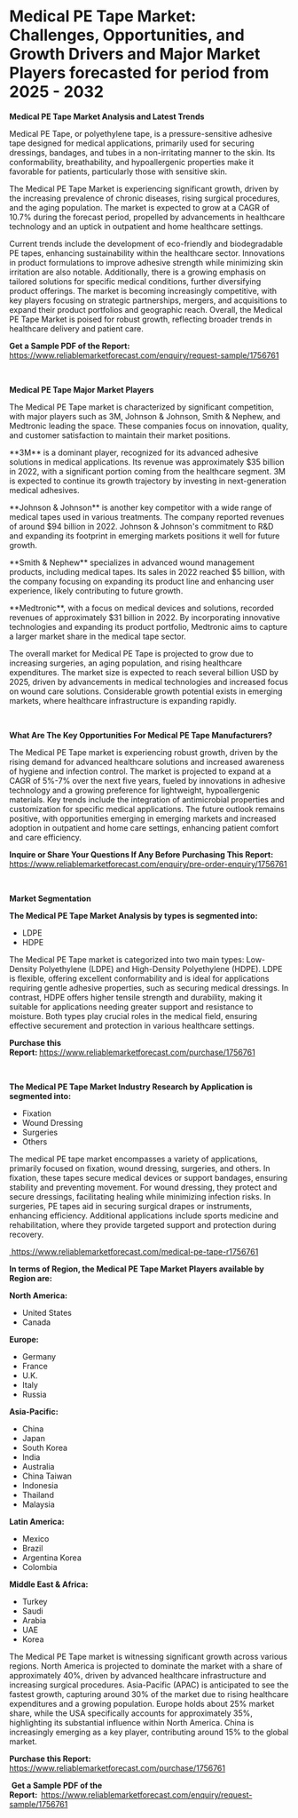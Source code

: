 <p><h1>Medical PE Tape Market: Challenges, Opportunities, and Growth Drivers and Major Market Players forecasted for period from 2025 - 2032</h1></p><p><strong>Medical PE Tape Market Analysis and Latest Trends</strong></p>
<p><p>Medical PE Tape, or polyethylene tape, is a pressure-sensitive adhesive tape designed for medical applications, primarily used for securing dressings, bandages, and tubes in a non-irritating manner to the skin. Its conformability, breathability, and hypoallergenic properties make it favorable for patients, particularly those with sensitive skin.</p><p>The Medical PE Tape Market is experiencing significant growth, driven by the increasing prevalence of chronic diseases, rising surgical procedures, and the aging population. The market is expected to grow at a CAGR of 10.7% during the forecast period, propelled by advancements in healthcare technology and an uptick in outpatient and home healthcare settings.</p><p>Current trends include the development of eco-friendly and biodegradable PE tapes, enhancing sustainability within the healthcare sector. Innovations in product formulations to improve adhesive strength while minimizing skin irritation are also notable. Additionally, there is a growing emphasis on tailored solutions for specific medical conditions, further diversifying product offerings. The market is becoming increasingly competitive, with key players focusing on strategic partnerships, mergers, and acquisitions to expand their product portfolios and geographic reach. Overall, the Medical PE Tape Market is poised for robust growth, reflecting broader trends in healthcare delivery and patient care.</p></p>
<p><strong>Get a Sample PDF of the Report:&nbsp;</strong> <a href="https://www.reliablemarketforecast.com/enquiry/request-sample/1756761?utm_campaign=2516&utm_medium=2&utm_source=Github&utm_content=ia&utm_term=13042025&utm_id=medical-pe-tape">https://www.reliablemarketforecast.com/enquiry/request-sample/1756761</a></p>
<p>&nbsp;</p>
<p><strong>Medical PE Tape Major Market Players</strong></p>
<p><p>The Medical PE Tape market is characterized by significant competition, with major players such as 3M, Johnson & Johnson, Smith & Nephew, and Medtronic leading the space. These companies focus on innovation, quality, and customer satisfaction to maintain their market positions.</p><p>**3M** is a dominant player, recognized for its advanced adhesive solutions in medical applications. Its revenue was approximately $35 billion in 2022, with a significant portion coming from the healthcare segment. 3M is expected to continue its growth trajectory by investing in next-generation medical adhesives.</p><p>**Johnson & Johnson** is another key competitor with a wide range of medical tapes used in various treatments. The company reported revenues of around $94 billion in 2022. Johnson & Johnson's commitment to R&D and expanding its footprint in emerging markets positions it well for future growth.</p><p>**Smith & Nephew** specializes in advanced wound management products, including medical tapes. Its sales in 2022 reached $5 billion, with the company focusing on expanding its product line and enhancing user experience, likely contributing to future growth.</p><p>**Medtronic**, with a focus on medical devices and solutions, recorded revenues of approximately $31 billion in 2022. By incorporating innovative technologies and expanding its product portfolio, Medtronic aims to capture a larger market share in the medical tape sector.</p><p>The overall market for Medical PE Tape is projected to grow due to increasing surgeries, an aging population, and rising healthcare expenditures. The market size is expected to reach several billion USD by 2025, driven by advancements in medical technologies and increased focus on wound care solutions. Considerable growth potential exists in emerging markets, where healthcare infrastructure is expanding rapidly.</p></p>
<p>&nbsp;</p>
<p><strong>What Are The Key Opportunities For Medical PE Tape Manufacturers?</strong></p>
<p><p>The Medical PE Tape market is experiencing robust growth, driven by the rising demand for advanced healthcare solutions and increased awareness of hygiene and infection control. The market is projected to expand at a CAGR of 5%-7% over the next five years, fueled by innovations in adhesive technology and a growing preference for lightweight, hypoallergenic materials. Key trends include the integration of antimicrobial properties and customization for specific medical applications. The future outlook remains positive, with opportunities emerging in emerging markets and increased adoption in outpatient and home care settings, enhancing patient comfort and care efficiency.</p></p>
<p><strong>Inquire or Share Your Questions If Any Before Purchasing This Report:</strong> <a href="https://www.reliablemarketforecast.com/enquiry/pre-order-enquiry/1756761?utm_campaign=2516&utm_medium=2&utm_source=Github&utm_content=ia&utm_term=13042025&utm_id=medical-pe-tape">https://www.reliablemarketforecast.com/enquiry/pre-order-enquiry/1756761</a></p>
<p>&nbsp;</p>
<p><strong>Market Segmentation</strong></p>
<p><strong>The Medical PE Tape Market Analysis by types is segmented into:</strong></p>
<p><ul><li>LDPE</li><li>HDPE</li></ul></p>
<p><p>The Medical PE Tape market is categorized into two main types: Low-Density Polyethylene (LDPE) and High-Density Polyethylene (HDPE). LDPE is flexible, offering excellent conformability and is ideal for applications requiring gentle adhesive properties, such as securing medical dressings. In contrast, HDPE offers higher tensile strength and durability, making it suitable for applications needing greater support and resistance to moisture. Both types play crucial roles in the medical field, ensuring effective securement and protection in various healthcare settings.</p></p>
<p><strong>Purchase this Report:&nbsp;</strong><a href="https://www.reliablemarketforecast.com/purchase/1756761?utm_campaign=2516&utm_medium=2&utm_source=Github&utm_content=ia&utm_term=13042025&utm_id=medical-pe-tape">https://www.reliablemarketforecast.com/purchase/1756761</a></p>
<p>&nbsp;</p>
<p><strong>The Medical PE Tape Market Industry Research by Application is segmented into:</strong></p>
<p><ul><li>Fixation</li><li>Wound Dressing</li><li>Surgeries</li><li>Others</li></ul></p>
<p><p>The medical PE tape market encompasses a variety of applications, primarily focused on fixation, wound dressing, surgeries, and others. In fixation, these tapes secure medical devices or support bandages, ensuring stability and preventing movement. For wound dressing, they protect and secure dressings, facilitating healing while minimizing infection risks. In surgeries, PE tapes aid in securing surgical drapes or instruments, enhancing efficiency. Additional applications include sports medicine and rehabilitation, where they provide targeted support and protection during recovery.</p></p>
<p><a href="https://www.reliablemarketforecast.com/medical-pe-tape-r1756761?utm_campaign=2516&utm_medium=2&utm_source=Github&utm_content=ia&utm_term=13042025&utm_id=medical-pe-tape">&nbsp;https://www.reliablemarketforecast.com/medical-pe-tape-r1756761</a></p>
<p><strong>In terms of Region, the Medical PE Tape Market Players available by Region are:</strong></p>
<p>
    <p> <strong> North America: </strong>
        <ul>
            <li>United States</li>
            <li>Canada</li>
        </ul>
        </p> 
    <p> <strong> Europe: </strong>
        <ul>
            <li>Germany</li>
            <li>France</li>
            <li>U.K.</li>
            <li>Italy</li>
            <li>Russia</li>
        </ul>
        </p> 
    <p> <strong> Asia-Pacific: </strong>
        <ul>
            <li>China</li>
            <li>Japan</li>
            <li>South Korea</li>
            <li>India</li>
            <li>Australia</li>
            <li>China Taiwan</li>
            <li>Indonesia</li>
            <li>Thailand</li>
            <li>Malaysia</li>
        </ul>
        </p> 
    <p> <strong> Latin America: </strong>
        <ul>
            <li>Mexico</li>
            <li>Brazil</li>
            <li>Argentina Korea</li>
            <li>Colombia</li>
        </ul>
        </p> 
    <p> <strong> Middle East & Africa: </strong>
        <ul>
            <li>Turkey</li>
            <li>Saudi</li>
            <li>Arabia</li>
            <li>UAE</li>
            <li>Korea</li>
        </ul>
    </p>
    </p>
<p><p>The Medical PE Tape market is witnessing significant growth across various regions. North America is projected to dominate the market with a share of approximately 40%, driven by advanced healthcare infrastructure and increasing surgical procedures. Asia-Pacific (APAC) is anticipated to see the fastest growth, capturing around 30% of the market due to rising healthcare expenditures and a growing population. Europe holds about 25% market share, while the USA specifically accounts for approximately 35%, highlighting its substantial influence within North America. China is increasingly emerging as a key player, contributing around 15% to the global market.</p></p>
<p><strong>Purchase this Report: </strong><a href="https://www.reliablemarketforecast.com/purchase/1756761?utm_campaign=2516&utm_medium=2&utm_source=Github&utm_content=ia&utm_term=13042025&utm_id=medical-pe-tape">https://www.reliablemarketforecast.com/purchase/1756761</a></p>
<p>&nbsp;<strong>Get a Sample PDF of the Report:&nbsp;&nbsp;</strong><a href="https://www.reliablemarketforecast.com/enquiry/request-sample/1756761?utm_campaign=2516&utm_medium=2&utm_source=Github&utm_content=ia&utm_term=13042025&utm_id=medical-pe-tape">https://www.reliablemarketforecast.com/enquiry/request-sample/1756761</a></p>
<p><strong></strong></p>
<p><p></p><p></p><p></p></p>
